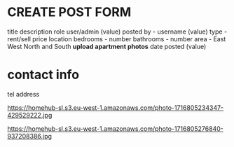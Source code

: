 # CREATE POST FORM

title
description
role user/admin (value)
posted by - username (value)
type - rent/sell
price
location
bedrooms - number
bathrooms - number
area - East West North and South
__upload apartment photos__
date posted (value)

# contact info
tel
address

https://homehub-sl.s3.eu-west-1.amazonaws.com/photo-1716805234347-429529222.jpg

https://homehub-sl.s3.eu-west-1.amazonaws.com/photo-1716805276840-937208386.jpg